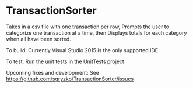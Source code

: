 # TransactionSorter

Takes in a csv file with one transaction per row,
Prompts the user to categorize one transaction at a time, then
Displays totals for each category when all have been sorted.

To build: Currently Visual Studio 2015 is the only supported IDE

To test: Run the unit tests in the UnitTests project

Upcoming fixes and development: See https://github.com/sgryzko/TransactionSorter/issues
